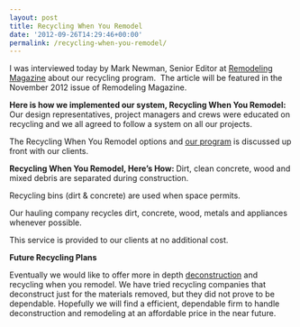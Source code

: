 ```yaml
---
layout: post
title: Recycling When You Remodel
date: '2012-09-26T14:29:46+00:00'
permalink: /recycling-when-you-remodel/
---
```

I was interviewed today by Mark Newman, Senior Editor at <a href="http://www.remodeling.hw.net/green-policy/trash-talk.aspx">Remodeling Magazine</a> about our recycling program.  The article will be featured in the November 2012 issue of Remodeling Magazine.

<strong>Here is how we implemented our system, Recycling When You Remodel: </strong>
Our design representatives, project managers and crews were educated on recycling and we all agreed to follow a system on all our projects.

The Recycling When You Remodel options and <a href="http://www.murraylampert.com/san-diego-green-home-construction/">our program</a> is discussed up front with our clients.

<strong>Recycling When You Remodel, Here’s How: </strong>
Dirt, clean concrete, wood and mixed debris are separated during construction.

Recycling bins (dirt &amp; concrete) are used when space permits.

Our hauling company recycles dirt, concrete, wood, metals and appliances whenever possible.

This service is provided to our clients at no additional cost.

<strong>Future Recycling Plans</strong>

Eventually we would like to offer more in depth <a href="http://recyclesandiego.org/">deconstruction</a> and recycling when you remodel. We have tried recycling companies that deconstruct just for the materials removed, but they did not prove to be dependable. Hopefully we will find a efficient, dependable firm to handle deconstruction and remodeling at an affordable price in the near future.
